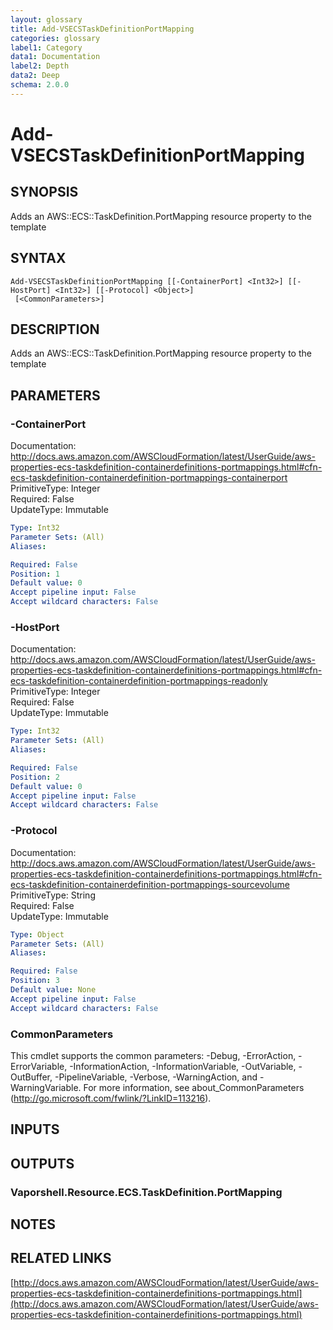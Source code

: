 ```yaml
---
layout: glossary
title: Add-VSECSTaskDefinitionPortMapping
categories: glossary
label1: Category
data1: Documentation
label2: Depth
data2: Deep
schema: 2.0.0
---
```


# Add-VSECSTaskDefinitionPortMapping

## SYNOPSIS
Adds an AWS::ECS::TaskDefinition.PortMapping resource property to the template

## SYNTAX

```
Add-VSECSTaskDefinitionPortMapping [[-ContainerPort] <Int32>] [[-HostPort] <Int32>] [[-Protocol] <Object>]
 [<CommonParameters>]
```

## DESCRIPTION
Adds an AWS::ECS::TaskDefinition.PortMapping resource property to the template

## PARAMETERS

### -ContainerPort
Documentation: http://docs.aws.amazon.com/AWSCloudFormation/latest/UserGuide/aws-properties-ecs-taskdefinition-containerdefinitions-portmappings.html#cfn-ecs-taskdefinition-containerdefinition-portmappings-containerport    
PrimitiveType: Integer    
Required: False    
UpdateType: Immutable

```yaml
Type: Int32
Parameter Sets: (All)
Aliases:

Required: False
Position: 1
Default value: 0
Accept pipeline input: False
Accept wildcard characters: False
```

### -HostPort
Documentation: http://docs.aws.amazon.com/AWSCloudFormation/latest/UserGuide/aws-properties-ecs-taskdefinition-containerdefinitions-portmappings.html#cfn-ecs-taskdefinition-containerdefinition-portmappings-readonly    
PrimitiveType: Integer    
Required: False    
UpdateType: Immutable

```yaml
Type: Int32
Parameter Sets: (All)
Aliases:

Required: False
Position: 2
Default value: 0
Accept pipeline input: False
Accept wildcard characters: False
```

### -Protocol
Documentation: http://docs.aws.amazon.com/AWSCloudFormation/latest/UserGuide/aws-properties-ecs-taskdefinition-containerdefinitions-portmappings.html#cfn-ecs-taskdefinition-containerdefinition-portmappings-sourcevolume    
PrimitiveType: String    
Required: False    
UpdateType: Immutable

```yaml
Type: Object
Parameter Sets: (All)
Aliases:

Required: False
Position: 3
Default value: None
Accept pipeline input: False
Accept wildcard characters: False
```

### CommonParameters
This cmdlet supports the common parameters: -Debug, -ErrorAction, -ErrorVariable, -InformationAction, -InformationVariable, -OutVariable, -OutBuffer, -PipelineVariable, -Verbose, -WarningAction, and -WarningVariable.
For more information, see about_CommonParameters (http://go.microsoft.com/fwlink/?LinkID=113216).

## INPUTS

## OUTPUTS

### Vaporshell.Resource.ECS.TaskDefinition.PortMapping

## NOTES

## RELATED LINKS

[http://docs.aws.amazon.com/AWSCloudFormation/latest/UserGuide/aws-properties-ecs-taskdefinition-containerdefinitions-portmappings.html](http://docs.aws.amazon.com/AWSCloudFormation/latest/UserGuide/aws-properties-ecs-taskdefinition-containerdefinitions-portmappings.html)

